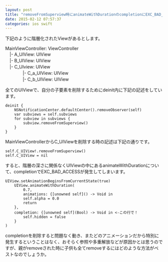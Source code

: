 ```yaml
---
layout: post
title: "removeFromSuperview時にanimateWithDurationのcompletionにEXC_BAD_ACCESS"
date: 2015-02-12 07:57:37
categories: ios swift
---
```

<p>下記のように階層化されたViewがあるとします。</p>

<p>MainViewController: ViewController<br>
　|- A_UIView: UIView<br>
　|- B_UIView: UIView<br>
　|- C_UIview: UIView<br>
　　　　|- C_a_UIView: UIView<br>
　　　　|- C_b_UIView: UIView</p>

<p>全てのUIViewで、自分の子要素を削除するためにdeinit内に下記の記述をしています。</p>

<pre><code>deinit {
    NSNotificationCenter.defaultCenter().removeObserver(self)
    var subviews = self.subviews
    for subview in subviews {
        subview.removeFromSuperview()
    }
}
</code></pre>

<p>MainViewControllerからC_UIViewを削除する時の記述は下記の通りです。</p>

<pre><code>self.C_UIView!.removeFromSuperview()
self.C_UIView = nil
</code></pre>

<p>すると、階層の深さに関係なくUIViewの中にあるanimateWithDurationについて、completionでEXC_BAD_ACCESSが発生してしまいます。</p>

<pre><code>UIView.setAnimationBeginsFromCurrentState(true)
    UIView.animateWithDuration(
        0.7,
        animations: {[unowned self]() -&gt; Void in
        self.alpha = 0.0
        return
    },
    completion: {[unowned self](Bool) -&gt; Void in &lt;-この行で！
        self.hidden = false
    }
)
</code></pre>

<p>completionを削除すると問題なく動き、またどのアニメーションだから特別に発生するということはなく、おそらく参照や多重解放などが原因かとは思うのですが、親がremoveされた時に子供も全てremoveするにはどのような方法がベストなのでしょうか。</p>
